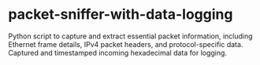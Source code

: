 # packet-sniffer-with-data-logging
Python script to capture and extract essential packet information, including Ethernet frame details, IPv4 packet headers, and protocol-specific data. Captured and timestamped incoming hexadecimal data for logging.
